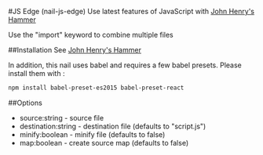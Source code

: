#JS Edge (nail-js-edge)
Use latest features of JavaScript with [John Henry's Hammer](https://github.com/johnhenry/john-henrys-hammer)

Use the "import" keyword to combine multiple files

##Installation
See [John Henry's Hammer](https://github.com/johnhenry/john-henrys-hammer/blob/master/readme.md#usage)

In addition, this nail uses babel and requires a few babel presets. Please install them with :

```bash
npm install babel-preset-es2015 babel-preset-react

```

##Options

 -  source:string - source file
 -  destination:string - destination file (defaults to "script.js")
 -  minify:boolean - minify file (defaults to false)
 -  map:boolean - create source map (defaults to false)

